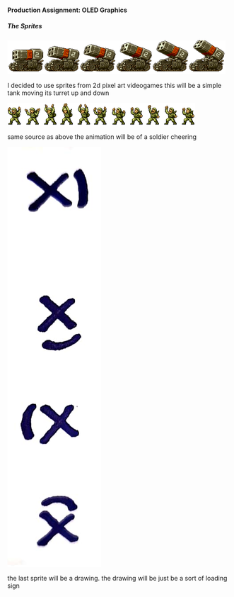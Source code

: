 #### Production Assignment: OLED Graphics

##### The Sprites

![](sprite0.png)

I decided to use sprites from 2d pixel art videogames this will be a simple tank moving its turret up and down

![](sprite2.png)

same source as above the animation will be of a soldier cheering 

![](sprite6.jpg)

the last sprite will be a drawing. the drawing will be just be a sort of loading sign

